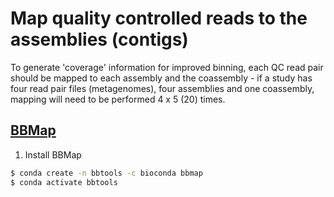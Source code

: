 # Map quality controlled reads to the assemblies (contigs)

To generate 'coverage' information for improved binning, each QC read pair should be mapped to each assembly and the coassembly - if a study has four read pair files (metagenomes), four assemblies and one coassembly, mapping will need to be performed 4 x 5 (20) times.

## [BBMap](https://jgi.doe.gov/data-and-tools/software-tools/bbtools/bb-tools-user-guide/bbmap-guide/)

1. Install BBMap

```bash
$ conda create -n bbtools -c bioconda bbmap
$ conda activate bbtools
```

